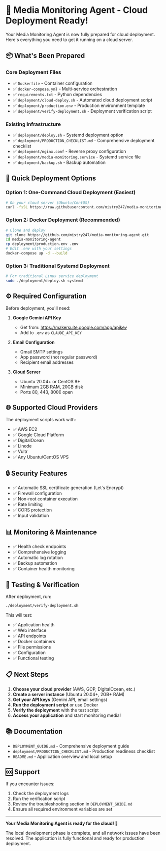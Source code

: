 # 🚀 Media Monitoring Agent - Cloud Deployment Ready!

Your Media Monitoring Agent is now fully prepared for cloud deployment. Here's everything you need to get it running on a cloud server.

## 📦 What's Been Prepared

### Core Deployment Files
- ✅ `Dockerfile` - Container configuration
- ✅ `docker-compose.yml` - Multi-service orchestration
- ✅ `requirements.txt` - Python dependencies
- ✅ `deployment/cloud-deploy.sh` - Automated cloud deployment script
- ✅ `deployment/production.env` - Production environment template
- ✅ `deployment/verify-deployment.sh` - Deployment verification script

### Existing Infrastructure
- ✅ `deployment/deploy.sh` - Systemd deployment option
- ✅ `deployment/PRODUCTION_CHECKLIST.md` - Comprehensive deployment checklist
- ✅ `deployment/nginx.conf` - Reverse proxy configuration
- ✅ `deployment/media-monitoring.service` - Systemd service file
- ✅ `deployment/backup.sh` - Backup automation

## 🎯 Quick Deployment Options

### Option 1: One-Command Cloud Deployment (Easiest)
```bash
# On your cloud server (Ubuntu/CentOS)
curl -fsSL https://raw.githubusercontent.com/mistry247/media-monitoring-agent/main/deployment/cloud-deploy.sh | bash
```

### Option 2: Docker Deployment (Recommended)
```bash
# Clone and deploy
git clone https://github.com/mistry247/media-monitoring-agent.git
cd media-monitoring-agent
cp deployment/production.env .env
# Edit .env with your settings
docker-compose up -d --build
```

### Option 3: Traditional Systemd Deployment
```bash
# For traditional Linux service deployment
sudo ./deployment/deploy.sh systemd
```

## ⚙️ Required Configuration

Before deployment, you'll need:

1. **Google Gemini API Key**
   - Get from: https://makersuite.google.com/app/apikey
   - Add to `.env` as `CLAUDE_API_KEY`

2. **Email Configuration**
   - Gmail SMTP settings
   - App password (not regular password)
   - Recipient email addresses

3. **Cloud Server**
   - Ubuntu 20.04+ or CentOS 8+
   - Minimum 2GB RAM, 20GB disk
   - Ports 80, 443, 8000 open

## 🌐 Supported Cloud Providers

The deployment scripts work with:
- ✅ AWS EC2
- ✅ Google Cloud Platform
- ✅ DigitalOcean
- ✅ Linode
- ✅ Vultr
- ✅ Any Ubuntu/CentOS VPS

## 🔒 Security Features

- ✅ Automatic SSL certificate generation (Let's Encrypt)
- ✅ Firewall configuration
- ✅ Non-root container execution
- ✅ Rate limiting
- ✅ CORS protection
- ✅ Input validation

## 📊 Monitoring & Maintenance

- ✅ Health check endpoints
- ✅ Comprehensive logging
- ✅ Automatic log rotation
- ✅ Backup automation
- ✅ Container health monitoring

## 🧪 Testing & Verification

After deployment, run:
```bash
./deployment/verify-deployment.sh
```

This will test:
- ✅ Application health
- ✅ Web interface
- ✅ API endpoints
- ✅ Docker containers
- ✅ File permissions
- ✅ Configuration
- ✅ Functional testing

## 📋 Next Steps

1. **Choose your cloud provider** (AWS, GCP, DigitalOcean, etc.)
2. **Create a server instance** (Ubuntu 20.04+, 2GB+ RAM)
3. **Get your API keys** (Gemini API, email settings)
4. **Run the deployment script** or use Docker
5. **Verify the deployment** with the test script
6. **Access your application** and start monitoring media!

## 📚 Documentation

- `DEPLOYMENT_GUIDE.md` - Comprehensive deployment guide
- `deployment/PRODUCTION_CHECKLIST.md` - Production readiness checklist
- `README.md` - Application overview and local setup

## 🆘 Support

If you encounter issues:
1. Check the deployment logs
2. Run the verification script
3. Review the troubleshooting section in `DEPLOYMENT_GUIDE.md`
4. Ensure all required environment variables are set

---

**Your Media Monitoring Agent is ready for the cloud! 🎉**

The local development phase is complete, and all network issues have been resolved. The application is fully functional and ready for production deployment.